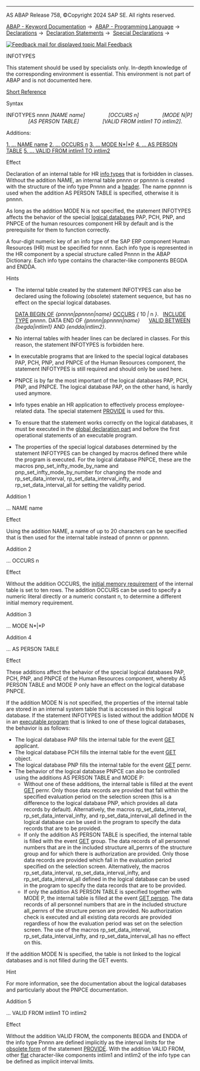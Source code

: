   

* * *

AS ABAP Release 758, ©Copyright 2024 SAP SE. All rights reserved.

[ABAP - Keyword Documentation](https://help.sap.com/doc/abapdocu_latest_index_htm/latest/en-US/abenabap.htm) →  [ABAP - Programming Language](https://help.sap.com/doc/abapdocu_latest_index_htm/latest/en-US/abenabap_reference.htm) →  [Declarations](https://help.sap.com/doc/abapdocu_latest_index_htm/latest/en-US/abendeclarations.htm) →  [Declaration Statements](https://help.sap.com/doc/abapdocu_latest_index_htm/latest/en-US/abenabap_declarations.htm) →  [Special Declarations](https://help.sap.com/doc/abapdocu_latest_index_htm/latest/en-US/abendeclarations_spcl.htm) → 

 [![](Mail.gif?object=Mail.gif "Feedback mail for displayed topic") Mail Feedback](mailto:f1_help@sap.com?subject=Feedback%20on%20ABAP%20Documentation&body=Document:%20INFOTYPES%2C%20ABAPINFOTYPES%2C%20758%0D%0A%0D%0AError:%0D%0A%0D%0A%0D%0A%0D%0ASuggestion%20for%20improvement:)

INFOTYPES

This statement should be used by specialists only.
In-depth knowledge of the corresponding environment is essential.
This environment is not part of ABAP and is not documented here.

[Short Reference](https://help.sap.com/doc/abapdocu_latest_index_htm/latest/en-US/abapinfotypes_shortref.htm)

Syntax

INFOTYPES nnnn *\[*NAME name*\]*
               *\[*OCCURS n*\]*
               *\[*MODE N*|*P*\]*
               *\[*AS PERSON TABLE*\]*
               *\[*VALID FROM intlim1 TO intlim2*\]*.

Additions:

[1\. ... NAME name](#!ABAP_ADDITION_1@1@)
[2\. ... OCCURS n](#!ABAP_ADDITION_2@2@)
[3\. ... MODE N*|*P](#!ABAP_ADDITION_3@3@)
[4\. ... AS PERSON TABLE](#!ABAP_ADDITION_4@4@)
[5\. ... VALID FROM intlim1 TO intlim2](#!ABAP_ADDITION_5@5@)

Effect

Declaration of an internal table for HR [info types](https://help.sap.com/doc/abapdocu_latest_index_htm/latest/en-US/abeninfo_type_glosry.htm "Glossary Entry") that is forbidden in classes. Without the addition NAME, an internal table pnnnn or ppnnnn is created with the structure of the info type Pnnnn and a [header](https://help.sap.com/doc/abapdocu_latest_index_htm/latest/en-US/abenheader_line_glosry.htm "Glossary Entry"). The name ppnnnn is used when the addition AS PERSON TABLE is specified, otherwise it is pnnnn.

As long as the addition MODE N is not specified, the statement INFOTYPES affects the behavior of the special [logical databases](https://help.sap.com/doc/abapdocu_latest_index_htm/latest/en-US/abenlogical_data_base_glosry.htm "Glossary Entry") PAP, PCH, PNP, and PNPCE of the human resources component HR by default and is the prerequisite for them to function correctly.

A four-digit numeric key of an info type of the SAP ERP component Human Resources (HR) must be specified for nnnn. Each info type is represented in the HR component by a special structure called Pnnnn in the ABAP Dictionary. Each info type contains the character-like components BEGDA and ENDDA.

Hints

-   The internal table created by the statement INFOTYPES can also be declared using the following (obsolete) statement sequence, but has no effect on the special logical databases.
    
    [DATA BEGIN OF](https://help.sap.com/doc/abapdocu_latest_index_htm/latest/en-US/abapdata_begin_of_occurs.htm) *{*pnnnn*|*ppnnnn*|*name*}* [OCCURS](https://help.sap.com/doc/abapdocu_latest_index_htm/latest/en-US/abapdata_begin_of_occurs.htm) *{* 10 *|* n *}*.
      [INCLUDE TYPE](https://help.sap.com/doc/abapdocu_latest_index_htm/latest/en-US/abapinclude_type.htm) pnnnn.
    DATA END OF *{*pnnnn*|*ppnnnn*|*name*}*
         [VALID BETWEEN](https://help.sap.com/doc/abapdocu_latest_index_htm/latest/en-US/abapdata_begin_of_occurs.htm) *{*begda*|*intlim1*}* AND *{*endda*|*intlim2*}*.
    
-   No internal tables with header lines can be declared in classes. For this reason, the statement INFOTYPES is forbidden here.
-   In executable programs that are linked to the special logical databases PAP, PCH, PNP, and PNPCE of the Human Resources component, the statement INFOTYPES is still required and should only be used here.
-   PNPCE is by far the most important of the logical databases PAP, PCH, PNP, and PNPCE. The logical database PAP, on the other hand, is hardly used anymore.
-   Info types enable an HR application to effectively process employee-related data. The special statement [PROVIDE](https://help.sap.com/doc/abapdocu_latest_index_htm/latest/en-US/abapprovide.htm) is used for this.
-   To ensure that the statement works correctly on the logical databases, it must be executed in the [global declaration part](https://help.sap.com/doc/abapdocu_latest_index_htm/latest/en-US/abenglobal_declaration_sect_glosry.htm "Glossary Entry") and before the first operational statements of an executable program.
-   The properties of the special logical databases determined by the statement INFOTYPES can be changed by macros defined there while the program is executed. For the logical database PNPCE, these are the macros pnp\_set\_infty\_mode\_by\_name and pnp\_set\_infty\_mode\_by\_number for changing the mode and rp\_set\_data\_interval, rp\_set\_data\_interval\_infty, and rp\_set\_data\_interval\_all for setting the validity period.

Addition 1   

... NAME name

Effect

Using the addition NAME, a name of up to 20 characters can be specified that is then used for the internal table instead of pnnnn or ppnnnn.

Addition 2   

... OCCURS n

Effect

Without the addition OCCURS, the [initial memory requirement](https://help.sap.com/doc/abapdocu_latest_index_htm/latest/en-US/abeninitial_mem_req_glosry.htm "Glossary Entry") of the internal table is set to ten rows. The addition OCCURS can be used to specify a numeric literal directly or a numeric constant n, to determine a different initial memory requirement.

Addition 3   

... MODE N*|*P

Addition 4   

... AS PERSON TABLE

Effect

These additions affect the behavior of the special logical databases PAP, PCH, PNP, and PNPCE of the Human Resources component, whereby AS PERSON TABLE and MODE P only have an effect on the logical database PNPCE.

If the addition MODE N is not specified, the properties of the internal table are stored in an internal system table that is accessed in this logical database. If the statement INFOTYPES is listed without the addition MODE N in an [executable program](https://help.sap.com/doc/abapdocu_latest_index_htm/latest/en-US/abenexecutable_program_glosry.htm "Glossary Entry") that is linked to one of these logical databases, the behavior is as follows:

-   The logical database PAP fills the internal table for the event [GET](https://help.sap.com/doc/abapdocu_latest_index_htm/latest/en-US/abapget-.htm) applicant.
-   The logical database PCH fills the internal table for the event [GET](https://help.sap.com/doc/abapdocu_latest_index_htm/latest/en-US/abapget-.htm) object.
-   The logical database PNP fills the internal table for the event [GET](https://help.sap.com/doc/abapdocu_latest_index_htm/latest/en-US/abapget-.htm) pernr.
-   The behavior of the logical database PNPCE can also be controlled using the additions AS PERSON TABLE and MODE P:
    -   Without one of these additions, the internal table is filled at the event [GET](https://help.sap.com/doc/abapdocu_latest_index_htm/latest/en-US/abapget-.htm) pernr. Only those data records are provided that fall within the specified evaluation period on the selection screen (this is a difference to the logical database PNP, which provides all data records by default). Alternatively, the macros rp\_set\_data\_interval, rp\_set\_data\_interval\_infty, and rp\_set\_data\_interval\_all defined in the logical database can be used in the program to specify the data records that are to be provided.
    -   If only the addition AS PERSON TABLE is specified, the internal table is filled with the event [GET](https://help.sap.com/doc/abapdocu_latest_index_htm/latest/en-US/abapget-.htm) group. The data records of all personnel numbers that are in the included structure all\_pernrs of the structure group and for which there is authorization are provided. Only those data records are provided which fall in the evaluation period specified on the selection screen. Alternatively, the macros rp\_set\_data\_interval, rp\_set\_data\_interval\_infty, and rp\_set\_data\_interval\_all defined in the logical database can be used in the program to specify the data records that are to be provided.
    -   If only the addition AS PERSON TABLE is specified together with MODE P, the internal table is filled at the event [GET person](https://help.sap.com/doc/abapdocu_latest_index_htm/latest/en-US/abapget-.htm). The data records of all personnel numbers that are in the included structure all\_pernrs of the structure person are provided. No authorization check is executed and all existing data records are provided regardless of how the evaluation period was set on the selection screen. The use of the macros rp\_set\_data\_interval, rp\_set\_data\_interval\_infty, and rp\_set\_data\_interval\_all has no effect on this.

If the addition MODE N is specified, the table is not linked to the logical databases and is not filled during the GET events.

Hint

For more information, see the documentation about the logical databases and particularly about the PNPCE documentation.

Addition 5   

... VALID FROM intlim1 TO intlim2

Effect

Without the addition VALID FROM, the components BEGDA and ENDDA of the info type Pnnnn are defined implicitly as the interval limits for the [obsolete form](https://help.sap.com/doc/abapdocu_latest_index_htm/latest/en-US/abapprovide_obsolete.htm) of the statement [PROVIDE](https://help.sap.com/doc/abapdocu_latest_index_htm/latest/en-US/abapprovide.htm). With the addition VALID FROM, other [flat](https://help.sap.com/doc/abapdocu_latest_index_htm/latest/en-US/abenflat_glosry.htm "Glossary Entry") character-like components intlim1 and intlim2 of the info type can be defined as implicit interval limits.